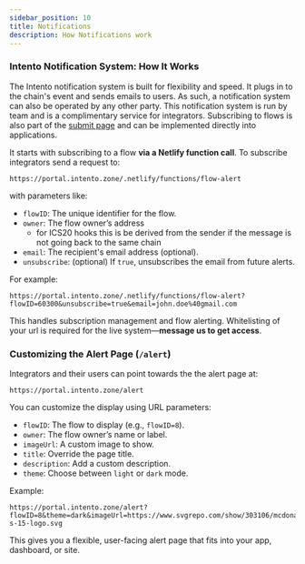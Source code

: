 ```yaml
---
sidebar_position: 10
title: Notifications
description: How Notifications work
---
```


### **Intento Notification System: How It Works**

The Intento notification system is built for flexibility and speed. It plugs in to the chain's event and sends emails to users. As such, a notification system can also be operated by any other party. This notification system is run by team and is a complimentary service for integrators. Subscribing to flows is also part of the [submit page](./submit-page) and can be implemented directly into applications.

It starts with subscribing to a flow **via a Netlify function call**. To subscribe integrators send a request to:

```
https://portal.intento.zone/.netlify/functions/flow-alert
```

with parameters like:

- `flowID`: The unique identifier for the flow.
- `owner`: The flow owner’s address
  - for ICS20 hooks this is be derived from the sender if the message is not going back to the same chain
- `email`: The recipient's email address (optional).
- `unsubscribe`: (optional) If `true`, unsubscribes the email from future alerts.

For example:

```
https://portal.intento.zone/.netlify/functions/flow-alert?flowID=60300&unsubscribe=true&email=john.doe%40gmail.com
```

This handles subscription management and flow alerting. Whitelisting of your url is required for the live system—**message us to get access**.

### **Customizing the Alert Page (`/alert`)**

Integrators and their users can point towards the the alert page at:

```
https://portal.intento.zone/alert
```

You can customize the display using URL parameters:

- `flowID`: The flow to display (e.g., `flowID=8`).
- `owner`: The flow owner’s name or label.
- `imageUrl`: A custom image to show.
- `title`: Override the page title.
- `description`: Add a custom description.
- `theme`: Choose between `light` or `dark` mode.

Example:

```
https://portal.intento.zone/alert?flowID=8&theme=dark&imageUrl=https://www.svgrepo.com/show/303106/mcdonald-s-15-logo.svg
```

This gives you a flexible, user-facing alert page that fits into your app, dashboard, or site.

